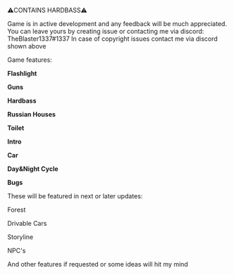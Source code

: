 ⚠️CONTAINS HARDBASS⚠️

Game is in active development and any feedback will be much appreciated.
You can leave yours by creating issue or contacting me via discord: TheBlaster1337#1337
In case of copyright issues contact me via discord shown above

Game features:


**Flashlight**

**Guns**

**Hardbass**

**Russian Houses**

**Toilet**

**Intro**

**Car**

**Day&Night Cycle**

**Bugs**



These will be featured in next or later updates:


Forest

Drivable Cars

Storyline

NPC's

And other features if requested or some ideas will hit my mind
